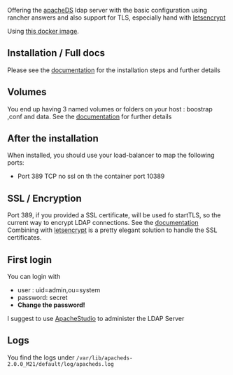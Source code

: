Offering the [apacheDS](https://directory.apache.org/apacheds/) ldap server with the basic configuration
using rancher answers and also support for TLS, especially hand with [letsencrypt](https://github.com/EugenMayer/kontextwork-catalog/tree/master/templates/letsencrypt)

Using [this docker image](https://hub.docker.com/r/eugenmayer/apacheds/).

## Installation / Full docs

Please see the [documentation](https://github.com/EugenMayer/apacheds-build) for the installation steps and further details 

## Volumes

You end up having 3 named volumes or folders on your host : boostrap ,conf and data. See the [documentation](https://github.com/EugenMayer/apacheds-build) for further details

## After the installation

When installed, you should use your load-balancer to map the following ports:

+ Port 389 TCP no ssl on th the container port 10389

## SSL / Encryption

Port 389, if you provided a SSL certificate, will be used fo startTLS, so the current way to encrypt LDAP connections. See the [documentation](https://github.com/EugenMayer/apacheds-build) 
Combining with [letsencrypt](https://github.com/rancher/community-catalog/tree/master/templates/letsencrypt) is a pretty elegant solution to handle the SSL certificates.

## First login

You can login with 

+ user : uid=admin,ou=system
+ password: secret
+ **Change the password!**

I suggest to use [ApacheStudio](http://directory.apache.org/studio/downloads.html) to administer the LDAP Server 

## Logs

You find the logs under ```/var/lib/apacheds-2.0.0_M21/default/log/apacheds.log```